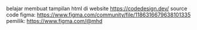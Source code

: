belajar membuat tampilan html di website https://codedesign.dev/
source code figma: https://www.figma.com/community/file/1186316679638101335
pemilik: https://www.figma.com/@mhd

